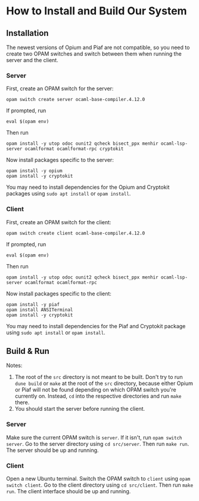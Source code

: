 # How to Install and Build Our System

## Installation

The newest versions of Opium and Piaf are not compatible, so you need to create two OPAM switches and switch between them when running the server and the client.

### Server

First, create an OPAM switch for the server:

```text
opam switch create server ocaml-base-compiler.4.12.0
```

If prompted, run

```text
eval $(opam env)
```

Then run

```text
opam install -y utop odoc ounit2 qcheck bisect_ppx menhir ocaml-lsp-server ocamlformat ocamlformat-rpc cryptokit
```

Now install packages specific to the server:

```text
opam install -y opium
opam install -y cryptokit
```

You may need to install dependencies for the Opium and Cryptokit packages using `sudo apt install` or `opam install`.

### Client

First, create an OPAM switch for the client:

```text
opam switch create client ocaml-base-compiler.4.12.0
```

If prompted, run

```text
eval $(opam env)
```

Then run

```text
opam install -y utop odoc ounit2 qcheck bisect_ppx menhir ocaml-lsp-server ocamlformat ocamlformat-rpc
```

Now install packages specific to the client:

```text
opam install -y piaf
opam install ANSITerminal
opam install -y cryptokit
```

You may need to install dependencies for the Piaf and Cryptokit package using `sudo apt install` or `opam install`.

## Build & Run

Notes:

1. The root of the `src` directory is not meant to be built. Don't try to run `dune build` or `make` at the root of the `src` directory, because either Opium or Piaf will not be found depending on which OPAM switch you're currently on. Instead, `cd` into the respective directories and run `make` there.
2. You should start the server before running the client.

### Server

Make sure the current OPAM switch is `server`. If it isn't, run `opam switch server`. Go to the server directory using `cd src/server`. Then run `make run`. The server should be up and running.

### Client

Open a new Ubuntu terminal. Switch the OPAM switch to `client` using `opam switch client`. Go to the client directory using `cd src/client`. Then run `make run`. The client interface should be up and running.
